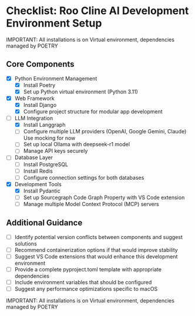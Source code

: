 # Checklist: Roo Cline AI Development Environment Setup
IMPORTANT: All installations is on Virtual environment, dependencies managed by POETRY
## Core Components

* [x] Python Environment Management  
  + [x] Install Poetry  
  + [x] Set up Python virtual environment (Python 3.11)

* [x] Web Framework  
  + [x] Install Django  
  + [x] Configure project structure for modular app development

* [ ] LLM Integration  
  + [x] Install Langgraph  
  + [ ] Configure multiple LLM providers (OpenAI, Google Gemini, Claude)  Use mocking for now
  + [ ] Set up local Ollama with deepseek-r1 model  
  + [ ] Manage API keys securely

* [ ] Database Layer  
  + [ ] Install PostgreSQL  
  + [ ] Install Redis  
  + [ ] Configure connection settings for both databases

* [x] Development Tools  
  + [x] Install Pydantic  
  + [ ] Set up Sourcegraph Code Graph Property with VS Code extension  
  + [ ] Manage multiple Model Context Protocol (MCP) servers

## Additional Guidance

* [ ] Identify potential version conflicts between components and suggest solutions  
* [ ] Recommend containerization options if that would improve stability  
* [ ] Suggest VS Code extensions that would enhance this development environment  
* [ ] Provide a complete pyproject.toml template with appropriate dependencies  
* [ ] Include environment variables that should be configured  
* [ ] Suggest any performance optimizations specific to macOS

IMPORTANT: All installations is on Virtual environment, dependencies managed by POETRY